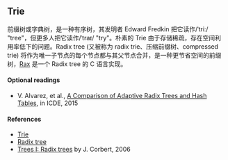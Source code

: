 ## Trie

前缀树或字典树，是一种有序树，其发明者 Edward Fredkin 把它读作/ˈtriː/ "tree"，但更多人把它读作/ˈtraɪ/ "try"。朴素的 Trie 由于存储稀疏，存在空间利用率低下的问题。Radix tree (又被称为 radix trie、压缩前缀树、compressed trie) 将作为唯一子节点的每个节点都与其父节点合并，是一种更节省空间的前缀树，[Rax](https://github.com/antirez/rax) 是一个 Radix tree 的 C 语言实现。



#### Optional readings

- V. Alvarez, et al., [A Comparison of Adaptive Radix Trees and Hash Tables](../../assets/pdfs/comparison-of-art-and-hash-tables-icde2015.pdf), in ICDE, 2015

#### References

- [Trie](https://en.wikipedia.org/wiki/Trie)
- [Radix tree](https://en.wikipedia.org/wiki/Radix_tree)
- [Trees I: Radix trees](https://lwn.net/Articles/175432/) by J. Corbert, 2006